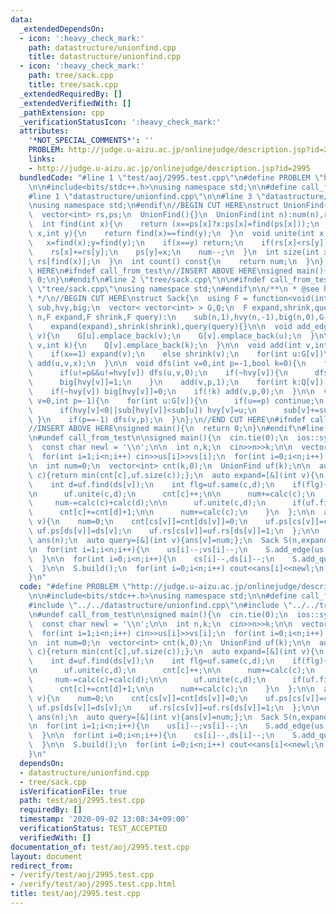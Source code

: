 ```yaml
---
data:
  _extendedDependsOn:
  - icon: ':heavy_check_mark:'
    path: datastructure/unionfind.cpp
    title: datastructure/unionfind.cpp
  - icon: ':heavy_check_mark:'
    path: tree/sack.cpp
    title: tree/sack.cpp
  _extendedRequiredBy: []
  _extendedVerifiedWith: []
  _pathExtension: cpp
  _verificationStatusIcon: ':heavy_check_mark:'
  attributes:
    '*NOT_SPECIAL_COMMENTS*': ''
    PROBLEM: http://judge.u-aizu.ac.jp/onlinejudge/description.jsp?id=2995
    links:
    - http://judge.u-aizu.ac.jp/onlinejudge/description.jsp?id=2995
  bundledCode: "#line 1 \"test/aoj/2995.test.cpp\"\n#define PROBLEM \"http://judge.u-aizu.ac.jp/onlinejudge/description.jsp?id=2995\"\
    \n\n#include<bits/stdc++.h>\nusing namespace std;\n\n#define call_from_test\n\
    #line 1 \"datastructure/unionfind.cpp\"\n\n#line 3 \"datastructure/unionfind.cpp\"\
    \nusing namespace std;\n#endif\n//BEGIN CUT HERE\nstruct UnionFind{\n  int num;\n\
    \  vector<int> rs,ps;\n  UnionFind(){}\n  UnionFind(int n):num(n),rs(n,1),ps(n,0){iota(ps.begin(),ps.end(),0);}\n\
    \  int find(int x){\n    return (x==ps[x]?x:ps[x]=find(ps[x]));\n  }\n  bool same(int\
    \ x,int y){\n    return find(x)==find(y);\n  }\n  void unite(int x,int y){\n \
    \   x=find(x);y=find(y);\n    if(x==y) return;\n    if(rs[x]<rs[y]) swap(x,y);\n\
    \    rs[x]+=rs[y];\n    ps[y]=x;\n    num--;\n  }\n  int size(int x){\n    return\
    \ rs[find(x)];\n  }\n  int count() const{\n    return num;\n  }\n};\n//END CUT\
    \ HERE\n#ifndef call_from_test\n//INSERT ABOVE HERE\nsigned main(){\n  return\
    \ 0;\n}\n#endif\n#line 2 \"tree/sack.cpp\"\n\n#ifndef call_from_test\n#line 5\
    \ \"tree/sack.cpp\"\nusing namespace std;\n#endif\n\n/**\n * @see https://codeforces.com/blog/entry/44351\n\
    \ */\n//BEGIN CUT HERE\nstruct Sack{\n  using F = function<void(int)>;\n\n  vector<int>\
    \ sub,hvy,big;\n  vector< vector<int> > G,Q;\n  F expand,shrink,query;\n\n  Sack(int\
    \ n,F expand,F shrink,F query):\n    sub(n,1),hvy(n,-1),big(n,0),G(n),Q(n),\n\
    \    expand(expand),shrink(shrink),query(query){}\n\n  void add_edge(int u,int\
    \ v){\n    G[u].emplace_back(v);\n    G[v].emplace_back(u);\n  }\n\n  void add_query(int\
    \ v,int k){\n    Q[v].emplace_back(k);\n  }\n\n  void add(int v,int p,int x){\n\
    \    if(x==1) expand(v);\n    else shrink(v);\n    for(int u:G[v])\n      if(u!=p&&!big[u])\
    \ add(u,v,x);\n  }\n\n  void dfs(int v=0,int p=-1,bool k=0){\n    for(int u:G[v])\n\
    \      if(u!=p&&u!=hvy[v]) dfs(u,v,0);\n    if(~hvy[v]){\n      dfs(hvy[v],v,1);\n\
    \      big[hvy[v]]=1;\n    }\n    add(v,p,1);\n    for(int k:Q[v]) query(k);\n\
    \    if(~hvy[v]) big[hvy[v]]=0;\n    if(!k) add(v,p,0);\n  }\n\n  void build(int\
    \ v=0,int p=-1){\n    for(int u:G[v]){\n      if(u==p) continue;\n      build(u,v);\n\
    \      if(hvy[v]<0||sub[hvy[v]]<sub[u]) hvy[v]=u;\n      sub[v]+=sub[u];\n   \
    \ }\n    if(p==-1) dfs(v,p);\n  }\n};\n//END CUT HERE\n#ifndef call_from_test\n\
    //INSERT ABOVE HERE\nsigned main(){\n  return 0;\n}\n#endif\n#line 9 \"test/aoj/2995.test.cpp\"\
    \n#undef call_from_test\n\nsigned main(){\n  cin.tie(0);\n  ios::sync_with_stdio(0);\n\
    \  const char newl = '\\n';\n\n  int n,k;\n  cin>>n>>k;\n\n  vector<int> us(n),vs(n),cs(n),ds(n);\n\
    \  for(int i=1;i<n;i++) cin>>us[i]>>vs[i];\n  for(int i=0;i<n;i++) cin>>cs[i]>>ds[i];\n\
    \n  int num=0;\n  vector<int> cnt(k,0);\n  UnionFind uf(k);\n\n  auto calc=[&](int\
    \ c){return min(cnt[c],uf.size(c));};\n  auto expand=[&](int v){\n    int c=uf.find(cs[v]);\n\
    \    int d=uf.find(ds[v]);\n    int flg=uf.same(c,d);\n    if(flg){\n      num-=calc(c);\n\
    \n      uf.unite(c,d);\n      cnt[c]++;\n\n      num+=calc(c);\n    }else{\n \
    \     num-=calc(c)+calc(d);\n\n      uf.unite(c,d);\n      if(uf.find(c)!=c) swap(c,d);\n\
    \      cnt[c]+=cnt[d]+1;\n\n      num+=calc(c);\n    }\n  };\n\n  auto shrink=[&](int\
    \ v){\n    num=0;\n    cnt[cs[v]]=cnt[ds[v]]=0;\n    uf.ps[cs[v]]=cs[v];\n   \
    \ uf.ps[ds[v]]=ds[v];\n    uf.rs[cs[v]]=uf.rs[ds[v]]=1;\n  };\n\n  vector<int>\
    \ ans(n);\n  auto query=[&](int v){ans[v]=num;};\n  Sack S(n,expand,shrink,query);\n\
    \n  for(int i=1;i<n;i++){\n    us[i]--;vs[i]--;\n    S.add_edge(us[i],vs[i]);\n\
    \  }\n\n  for(int i=0;i<n;i++){\n    cs[i]--,ds[i]--;\n    S.add_query(i,i);\n\
    \  }\n\n  S.build();\n  for(int i=0;i<n;i++) cout<<ans[i]<<newl;\n  return 0;\n\
    }\n"
  code: "#define PROBLEM \"http://judge.u-aizu.ac.jp/onlinejudge/description.jsp?id=2995\"\
    \n\n#include<bits/stdc++.h>\nusing namespace std;\n\n#define call_from_test\n\
    #include \"../../datastructure/unionfind.cpp\"\n#include \"../../tree/sack.cpp\"\
    \n#undef call_from_test\n\nsigned main(){\n  cin.tie(0);\n  ios::sync_with_stdio(0);\n\
    \  const char newl = '\\n';\n\n  int n,k;\n  cin>>n>>k;\n\n  vector<int> us(n),vs(n),cs(n),ds(n);\n\
    \  for(int i=1;i<n;i++) cin>>us[i]>>vs[i];\n  for(int i=0;i<n;i++) cin>>cs[i]>>ds[i];\n\
    \n  int num=0;\n  vector<int> cnt(k,0);\n  UnionFind uf(k);\n\n  auto calc=[&](int\
    \ c){return min(cnt[c],uf.size(c));};\n  auto expand=[&](int v){\n    int c=uf.find(cs[v]);\n\
    \    int d=uf.find(ds[v]);\n    int flg=uf.same(c,d);\n    if(flg){\n      num-=calc(c);\n\
    \n      uf.unite(c,d);\n      cnt[c]++;\n\n      num+=calc(c);\n    }else{\n \
    \     num-=calc(c)+calc(d);\n\n      uf.unite(c,d);\n      if(uf.find(c)!=c) swap(c,d);\n\
    \      cnt[c]+=cnt[d]+1;\n\n      num+=calc(c);\n    }\n  };\n\n  auto shrink=[&](int\
    \ v){\n    num=0;\n    cnt[cs[v]]=cnt[ds[v]]=0;\n    uf.ps[cs[v]]=cs[v];\n   \
    \ uf.ps[ds[v]]=ds[v];\n    uf.rs[cs[v]]=uf.rs[ds[v]]=1;\n  };\n\n  vector<int>\
    \ ans(n);\n  auto query=[&](int v){ans[v]=num;};\n  Sack S(n,expand,shrink,query);\n\
    \n  for(int i=1;i<n;i++){\n    us[i]--;vs[i]--;\n    S.add_edge(us[i],vs[i]);\n\
    \  }\n\n  for(int i=0;i<n;i++){\n    cs[i]--,ds[i]--;\n    S.add_query(i,i);\n\
    \  }\n\n  S.build();\n  for(int i=0;i<n;i++) cout<<ans[i]<<newl;\n  return 0;\n\
    }\n"
  dependsOn:
  - datastructure/unionfind.cpp
  - tree/sack.cpp
  isVerificationFile: true
  path: test/aoj/2995.test.cpp
  requiredBy: []
  timestamp: '2020-09-02 13:08:34+09:00'
  verificationStatus: TEST_ACCEPTED
  verifiedWith: []
documentation_of: test/aoj/2995.test.cpp
layout: document
redirect_from:
- /verify/test/aoj/2995.test.cpp
- /verify/test/aoj/2995.test.cpp.html
title: test/aoj/2995.test.cpp
---
```

